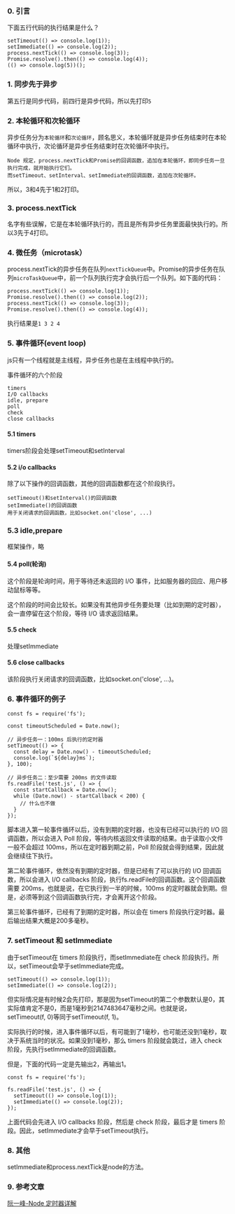 ### 0. 引言
下面五行代码的执行结果是什么？
```
setTimeout(() => console.log(1));
setImmediate(() => console.log(2));
process.nextTick(() => console.log(3));
Promise.resolve().then(() => console.log(4));
(() => console.log(5))();
```
### 1. 同步先于异步
第五行是同步代码，前四行是异步代码，所以先打印`5`

### 2. 本轮循环和次轮循环
异步任务分为`本轮循环`和`次论循环`，顾名思义，本轮循环就是异步任务结束时在本轮循环中执行，次论循环是异步任务结束时在次轮循环中执行。

```
Node 规定，process.nextTick和Promise的回调函数，追加在本轮循环，即同步任务一旦执行完成，就开始执行它们。
而setTimeout、setInterval、setImmediate的回调函数，追加在次轮循环。
```

所以，3和4先于1和2打印。

### 3. process.nextTick
名字有些误解，它是在本轮循环执行的，而且是所有异步任务里面最快执行的。所以3先于4打印。

### 4. 微任务（microtask）
process.nextTick的异步任务在队列`nextTickQueue`中。Promise的异步任务在队列`microTaskQueue`中，前一个队列执行完才会执行后一个队列。如下面的代码：
```
process.nextTick(() => console.log(1));
Promise.resolve().then(() => console.log(2));
process.nextTick(() => console.log(3));
Promise.resolve().then(() => console.log(4));
```
执行结果是`1 3 2 4`

### 5. 事件循环(event loop)
js只有一个线程就是主线程，异步任务也是在主线程中执行的。

事件循环的六个阶段
```
timers
I/O callbacks
idle, prepare
poll
check
close callbacks
```

#### 5.1 timers
timers阶段会处理setTimeout和setInterval

#### 5.2 i/o callbacks
除了以下操作的回调函数，其他的回调函数都在这个阶段执行。
```
setTimeout()和setInterval()的回调函数
setImmediate()的回调函数
用于关闭请求的回调函数，比如socket.on('close', ...)
```

### 5.3 idle,prepare
框架操作，略

#### 5.4 poll(轮询)
这个阶段是轮询时间，用于等待还未返回的 I/O 事件，比如服务器的回应、用户移动鼠标等等。

这个阶段的时间会比较长。如果没有其他异步任务要处理（比如到期的定时器），会一直停留在这个阶段，等待 I/O 请求返回结果。

#### 5.5 check
处理setImmediate

#### 5.6 close callbacks
该阶段执行关闭请求的回调函数，比如socket.on('close', ...)。

### 6. 事件循环的例子
```
const fs = require('fs');

const timeoutScheduled = Date.now();

// 异步任务一：100ms 后执行的定时器
setTimeout(() => {
  const delay = Date.now() - timeoutScheduled;
  console.log(`${delay}ms`);
}, 100);

// 异步任务二：至少需要 200ms 的文件读取
fs.readFile('test.js', () => {
  const startCallback = Date.now();
  while (Date.now() - startCallback < 200) {
    // 什么也不做
  }
});
```
脚本进入第一轮事件循环以后，没有到期的定时器，也没有已经可以执行的 I/O 回调函数，所以会进入 Poll 阶段，等待内核返回文件读取的结果。由于读取小文件一般不会超过 100ms，所以在定时器到期之前，Poll 阶段就会得到结果，因此就会继续往下执行。

第二轮事件循环，依然没有到期的定时器，但是已经有了可以执行的 I/O 回调函数，所以会进入 I/O callbacks 阶段，执行fs.readFile的回调函数。这个回调函数需要 200ms，也就是说，在它执行到一半的时候，100ms 的定时器就会到期。但是，必须等到这个回调函数执行完，才会离开这个阶段。

第三轮事件循环，已经有了到期的定时器，所以会在 timers 阶段执行定时器。最后输出结果大概是200多毫秒。

### 7. setTimeout 和 setImmediate
由于setTimeout在 timers 阶段执行，而setImmediate在 check 阶段执行。所以，setTimeout会早于setImmediate完成。
```
setTimeout(() => console.log(1));
setImmediate(() => console.log(2));
```
但实际情况是有时候2会先打印，那是因为setTimeout的第二个参数默认是0，其实际值肯定不是0，而是1毫秒到2147483647毫秒之间。也就是说，setTimeout(f, 0)等同于setTimeout(f, 1)。

实际执行的时候，进入事件循环以后，有可能到了1毫秒，也可能还没到1毫秒，取决于系统当时的状况。如果没到1毫秒，那么 timers 阶段就会跳过，进入 check 阶段，先执行setImmediate的回调函数。

但是，下面的代码一定是先输出2，再输出1。
```
const fs = require('fs');

fs.readFile('test.js', () => {
  setTimeout(() => console.log(1));
  setImmediate(() => console.log(2));
});
```
上面代码会先进入 I/O callbacks 阶段，然后是 check 阶段，最后才是 timers 阶段。因此，setImmediate才会早于setTimeout执行。

### 8. 其他
setImmediate和process.nextTick是node的方法。
### 9. 参考文章
[阮一峰-Node 定时器详解](http://www.ruanyifeng.com/blog/2018/02/node-event-loop.html)


